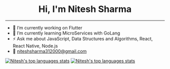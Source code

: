 <h1 align="center">Hi, I'm Nitesh Sharma</h1>
<hr>


- 🔭 I’m currently working on Flutter
- 🌱 I’m currently learning MicroServices with GoLang
- ⚡ Ask me about JavaScript, Data Structures and Algorithms, React, React Native, Node.js
- 📩 <a href="mailto:niteshsharma312000@gmail.com">niteshsharma312000@gmail.com</a>


[![Nitesh's top languages stats](https://github-readme-stats.vercel.app/api/top-langs/?username=niteshsh4rma&theme=dark)](https://github.com/niteshsh4rma/niteshsh4rma) 
[![Nitesh's top languages stats](https://github-readme-stats.vercel.app/api?username=niteshsh4rma&show_icons=true&theme=dark)](https://github.com/niteshsh4rma/niteshsh4rma)

